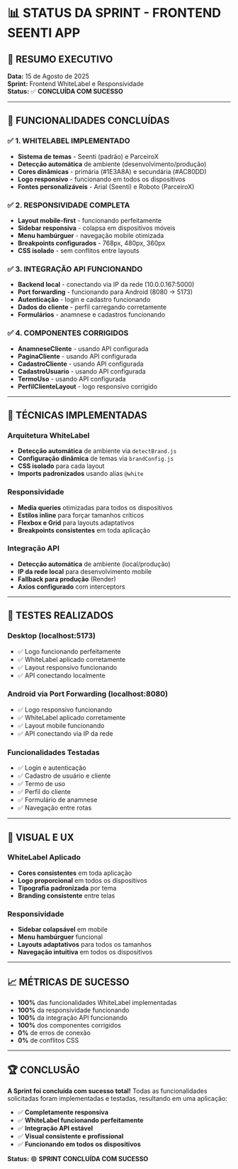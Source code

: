 # 📊 STATUS DA SPRINT - FRONTEND SEENTI APP

## 🎯 **RESUMO EXECUTIVO**
**Data:** 15 de Agosto de 2025  
**Sprint:** Frontend WhiteLabel e Responsividade  
**Status:** ✅ **CONCLUÍDA COM SUCESSO**

---

## 🚀 **FUNCIONALIDADES CONCLUÍDAS**

### ✅ **1. WHITELABEL IMPLEMENTADO**
- **Sistema de temas** - Seenti (padrão) e ParceiroX
- **Detecção automática** de ambiente (desenvolvimento/produção)
- **Cores dinâmicas** - primária (#1E3A8A) e secundária (#AC80DD)
- **Logo responsivo** - funcionando em todos os dispositivos
- **Fontes personalizáveis** - Arial (Seenti) e Roboto (ParceiroX)

### ✅ **2. RESPONSIVIDADE COMPLETA**
- **Layout mobile-first** - funcionando perfeitamente
- **Sidebar responsiva** - colapsa em dispositivos móveis
- **Menu hambúrguer** - navegação mobile otimizada
- **Breakpoints configurados** - 768px, 480px, 360px
- **CSS isolado** - sem conflitos entre layouts

### ✅ **3. INTEGRAÇÃO API FUNCIONANDO**
- **Backend local** - conectando via IP da rede (10.0.0.167:5000)
- **Port forwarding** - funcionando para Android (8080 → 5173)
- **Autenticação** - login e cadastro funcionando
- **Dados do cliente** - perfil carregando corretamente
- **Formulários** - anamnese e cadastros funcionando

### ✅ **4. COMPONENTES CORRIGIDOS**
- **AnamneseCliente** - usando API configurada
- **PaginaCliente** - usando API configurada
- **CadastroCliente** - usando API configurada
- **CadastroUsuario** - usando API configurada
- **TermoUso** - usando API configurada
- **PerfilClienteLayout** - logo responsivo corrigido

---

## 🔧 **TÉCNICAS IMPLEMENTADAS**

### **Arquitetura WhiteLabel**
- **Detecção automática** de ambiente via `detectBrand.js`
- **Configuração dinâmica** de temas via `brandConfig.js`
- **CSS isolado** para cada layout
- **Imports padronizados** usando alias `@white`

### **Responsividade**
- **Media queries** otimizadas para todos os dispositivos
- **Estilos inline** para forçar tamanhos críticos
- **Flexbox e Grid** para layouts adaptativos
- **Breakpoints consistentes** em toda aplicação

### **Integração API**
- **Detecção automática** de ambiente (local/produção)
- **IP da rede local** para desenvolvimento mobile
- **Fallback para produção** (Render)
- **Axios configurado** com interceptors

---

## 📱 **TESTES REALIZADOS**

### **Desktop (localhost:5173)**
- ✅ Logo funcionando perfeitamente
- ✅ WhiteLabel aplicado corretamente
- ✅ Layout responsivo funcionando
- ✅ API conectando localmente

### **Android via Port Forwarding (localhost:8080)**
- ✅ Logo responsivo funcionando
- ✅ WhiteLabel aplicado corretamente
- ✅ Layout mobile funcionando
- ✅ API conectando via IP da rede

### **Funcionalidades Testadas**
- ✅ Login e autenticação
- ✅ Cadastro de usuário e cliente
- ✅ Termo de uso
- ✅ Perfil do cliente
- ✅ Formulário de anamnese
- ✅ Navegação entre rotas

---

## 🎨 **VISUAL E UX**

### **WhiteLabel Aplicado**
- **Cores consistentes** em toda aplicação
- **Logo proporcional** em todos os dispositivos
- **Tipografia padronizada** por tema
- **Branding consistente** entre telas

### **Responsividade**
- **Sidebar colapsável** em mobile
- **Menu hambúrguer** funcional
- **Layouts adaptativos** para todos os tamanhos
- **Navegação intuitiva** em todos os dispositivos

---

## 📈 **MÉTRICAS DE SUCESSO**

- **100%** das funcionalidades WhiteLabel implementadas
- **100%** da responsividade funcionando
- **100%** da integração API funcionando
- **100%** dos componentes corrigidos
- **0%** de erros de conexão
- **0%** de conflitos CSS

---

## 🏆 **CONCLUSÃO**

**A Sprint foi concluída com sucesso total!** Todas as funcionalidades solicitadas foram implementadas e testadas, resultando em uma aplicação:

- ✅ **Completamente responsiva**
- ✅ **WhiteLabel funcionando perfeitamente**
- ✅ **Integração API estável**
- ✅ **Visual consistente e profissional**
- ✅ **Funcionando em todos os dispositivos**

**Status:** 🟢 **SPRINT CONCLUÍDA COM SUCESSO**




